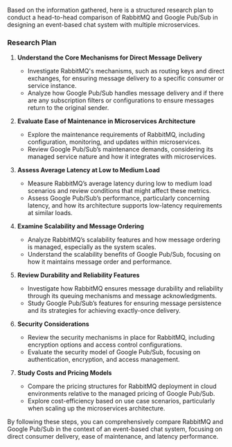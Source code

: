 Based on the information gathered, here is a structured research plan to conduct a head-to-head comparison of RabbitMQ and Google Pub/Sub in designing an event-based chat system with multiple microservices.

### Research Plan

1. **Understand the Core Mechanisms for Direct Message Delivery**
   - Investigate RabbitMQ's mechanisms, such as routing keys and direct exchanges, for ensuring message delivery to a specific consumer or service instance.
   - Analyze how Google Pub/Sub handles message delivery and if there are any subscription filters or configurations to ensure messages return to the original sender.

2. **Evaluate Ease of Maintenance in Microservices Architecture**
   - Explore the maintenance requirements of RabbitMQ, including configuration, monitoring, and updates within microservices.
   - Review Google Pub/Sub’s maintenance demands, considering its managed service nature and how it integrates with microservices.

3. **Assess Average Latency at Low to Medium Load**
   - Measure RabbitMQ’s average latency during low to medium load scenarios and review conditions that might affect these metrics.
   - Assess Google Pub/Sub’s performance, particularly concerning latency, and how its architecture supports low-latency requirements at similar loads.

4. **Examine Scalability and Message Ordering**
   - Analyze RabbitMQ’s scalability features and how message ordering is managed, especially as the system scales.
   - Understand the scalability benefits of Google Pub/Sub, focusing on how it maintains message order and performance.

5. **Review Durability and Reliability Features**
   - Investigate how RabbitMQ ensures message durability and reliability through its queuing mechanisms and message acknowledgments.
   - Study Google Pub/Sub’s features for ensuring message persistence and its strategies for achieving exactly-once delivery.

6. **Security Considerations**
   - Review the security mechanisms in place for RabbitMQ, including encryption options and access control configurations.
   - Evaluate the security model of Google Pub/Sub, focusing on authentication, encryption, and access management.

7. **Study Costs and Pricing Models**
   - Compare the pricing structures for RabbitMQ deployment in cloud environments relative to the managed pricing of Google Pub/Sub.
   - Explore cost-efficiency based on use case scenarios, particularly when scaling up the microservices architecture.

By following these steps, you can comprehensively compare RabbitMQ and Google Pub/Sub in the context of an event-based chat system, focusing on direct consumer delivery, ease of maintenance, and latency performance.